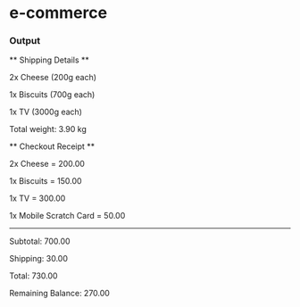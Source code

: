 # e-commerce
### Output
** Shipping Details **

2x Cheese (200g each)

1x Biscuits (700g each)

1x TV (3000g each)

Total weight: 3.90 kg


** Checkout Receipt **

2x Cheese = 200.00

1x Biscuits = 150.00

1x TV = 300.00

1x Mobile Scratch Card = 50.00

---------------------------

Subtotal: 700.00

Shipping: 30.00

Total:    730.00

Remaining Balance: 270.00